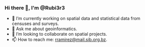 ###  Hi there 👋, I'm @Rubi3r3
- 🔭 I’m currently working on spatial data and statistical data from censuses and surveys. 
- 💬 Ask me about geoinformatics.
- 👯 I’m looking to collaborate on spatial projects.
- 📫 How to reach me: rramirez@mail.sib.org.bz.

<!--
**Rubi3r3/Rubi3r3** is a ✨ _special_ ✨ repository because its `README.md` (this file) appears on your GitHub profile.

Here are some ideas to get you started:

- 🔭 I’m currently working on ...
- 🌱 I’m currently learning ...
- 👯 I’m looking to collaborate on ...
- 🤔 I’m looking for help with ...
- 💬 Ask me about ...
- 📫 How to reach me: ...
- 😄 Pronouns: ...
- ⚡ Fun fact: ...
-->
